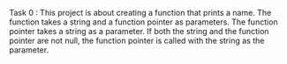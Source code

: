 Task 0 : This project is about creating a function that prints a name. The function takes a string and a function pointer as parameters. The function pointer takes a string as a parameter. If both the string and the function pointer are not null, the function pointer is called with the string as the parameter.
